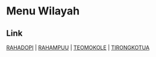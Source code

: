 # Menu Wilayah

## Link

[RAHADOPI](https://github.com/gigit-pemilu/pemilu-2024-74-sulawesi-tenggara/tree/main/pilpres/hitung-suara/sub/74-sulawesi-tenggara/sub/06-bombana/sub/05-kabaena/sub/2010-rahadopi)
 | 
[RAHAMPUU](https://github.com/gigit-pemilu/pemilu-2024-74-sulawesi-tenggara/tree/main/pilpres/hitung-suara/sub/74-sulawesi-tenggara/sub/06-bombana/sub/05-kabaena/sub/1016-rahampuu)
 | 
[TEOMOKOLE](https://github.com/gigit-pemilu/pemilu-2024-74-sulawesi-tenggara/tree/main/pilpres/hitung-suara/sub/74-sulawesi-tenggara/sub/06-bombana/sub/05-kabaena/sub/1009-teomokole)
 | 
[TIRONGKOTUA](https://github.com/gigit-pemilu/pemilu-2024-74-sulawesi-tenggara/tree/main/pilpres/hitung-suara/sub/74-sulawesi-tenggara/sub/06-bombana/sub/05-kabaena/sub/2011-tirongkotua)

